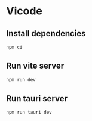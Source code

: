 # Vicode

## Install dependencies

```bash
npm ci
```

## Run vite server

```bash
npm run dev
```

## Run tauri server

```bash
npm run tauri dev
```
